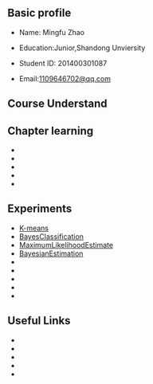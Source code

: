 
## Basic profile
* Name: Mingfu Zhao
 
* Education:Junior,Shandong Unviersity
 
* Student ID: 201400301087
 
* Email:1109646702@qq.com
 
## Course Understand
 


## Chapter learning
* 
* 
* 
* 
* 


## Experiments
* [K-means](https://github.com/Chicharito999/K-means)
* [BayesClassification](https://github.com/Chicharito999/BayesClassification)
* [MaximumLikelihoodEstimate](https://github.com/Chicharito999/MLE)
* [BayesianEstimation](https://github.com/Chicharito999/BE)
* 
* 
* 
* 
* 

## Useful Links
* 
* 
* 
* 
* 
